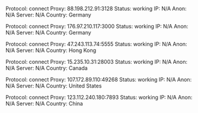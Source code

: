Protocol: connect
Proxy: 88.198.212.91:3128
Status: working
IP: N/A
Anon: N/A
Server: N/A
Country: Germany

Protocol: connect
Proxy: 176.97.210.117:3000
Status: working
IP: N/A
Anon: N/A
Server: N/A
Country: Germany

Protocol: connect
Proxy: 47.243.113.74:5555
Status: working
IP: N/A
Anon: N/A
Server: N/A
Country: Hong Kong

Protocol: connect
Proxy: 15.235.10.31:28003
Status: working
IP: N/A
Anon: N/A
Server: N/A
Country: Canada

Protocol: connect
Proxy: 107.172.89.110:49268
Status: working
IP: N/A
Anon: N/A
Server: N/A
Country: United States

Protocol: connect
Proxy: 123.112.240.180:7893
Status: working
IP: N/A
Anon: N/A
Server: N/A
Country: China

